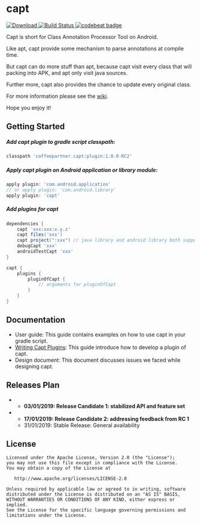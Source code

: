 # capt

[ ![Download](https://api.bintray.com/packages/dieyi/maven/capt-api/images/download.svg) ](https://bintray.com/dieyi/maven/capt-api/_latestVersion)[ ![Build Status](https://travis-ci.org/CoffeePartner/capt.svg?branch=master)](https://travis-ci.org/CoffeePartner/capt)[ ![codebeat badge](https://codebeat.co/badges/da0511cf-b82f-4f16-a8d3-69d3b005d61b)](https://codebeat.co/projects/github-com-coffeepartner-capt-master)

Capt is short for Class Annotation Processor Tool on Android.

Like apt, capt provide some mechanism to parse annotations at compile time. 

But capt can do more stuff than apt, because capt visit every class that will packing into APK, and apt only visit java sources.

Further more, capt also provides the chance to update every original class.

For more information please see the [wiki](https://github.com/CoffeePartner/capt/wiki).

Hope you enjoy it!

## Getting Started

##### Add capt plugin to gradle script classpath:

```groovy
classpath 'coffeepartner.capt:plugin:1.0.0-RC2'
```

##### Apply capt plugin on Android application or library module:

```gradle
apply plugin: 'com.android.application' 
// or apply plugin: 'com.android.library'
apply plugin: 'capt'
```

##### Add plugins for capt

```groovy
dependencies {
    capt 'xxx:xxx:x.y.z'
    capt files('xxx')
    capt project(":xxx") // java library and android library both supported
    debugCapt 'xxx'
    androidTestCapt 'xxx'
}

capt {
    plugins {
        pluginOfCapt {
            // arguments for pluginOfCapt
        }
    }
}
```

## Documentation

* User guide: This guide contains examples on how to use capt in your gradle script.
* [Writing Capt Plugins](https://github.com/CoffeePartner/capt/wiki): This guide introduce how to develop a plugin of capt.
* Design document: This document discusses issues we faced while designing capt.

 ## Releases Plan
 
-  - **03/01/2019: Release Candidate 1: stabilized API and feature set**
-  - **17/01/2019: Release Candidate 2: addressing feedback from RC 1**
   - 31/01/2019: Stable Release: General availability

## License

    Licensed under the Apache License, Version 2.0 (the "License");
    you may not use this file except in compliance with the License.
    You may obtain a copy of the License at

       http://www.apache.org/licenses/LICENSE-2.0

    Unless required by applicable law or agreed to in writing, software
    distributed under the License is distributed on an "AS IS" BASIS,
    WITHOUT WARRANTIES OR CONDITIONS OF ANY KIND, either express or implied.
    See the License for the specific language governing permissions and
    limitations under the License.


